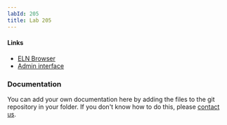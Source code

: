 ```yaml
---
labId: 205
title: Lab 205
---
```


#### Links

- [ELN Browser](https://openbis-empa-lab205.ethz.ch/)
- [Admin interface](https://openbis-empa-lab205.ethz.ch/openbis/webapp/openbis-ng-ui)

### Documentation

You can add your own documentation here by adding the files to the git repository in your folder.
If you don't know how to do this, please [contact us](/documentation/openbis/getting-started/support/).
